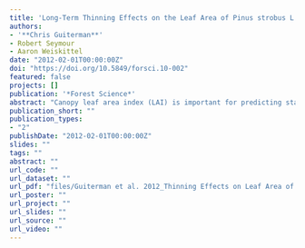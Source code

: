 ```yaml
---
title: 'Long-Term Thinning Effects on the Leaf Area of Pinus strobus L. as Estimated from Litterfall and Individual-Tree Allometric Models'
authors: 
- '**Chris Guiterman**'
- Robert Seymour
- Aaron Weiskittel
date: "2012-02-01T00:00:00Z"
doi: "https://doi.org/10.5849/forsci.10-002"
featured: false
projects: []
publication: '*Forest Science*'
abstract: "Canopy leaf area index (LAI) is important for predicting stand growth response to silviculture, but it is difficult to quantify because of high variability, time constraints, and limitations of nondestructive techniques. We used an uninterrupted 17-year record of litterfall in a 60-year-old Pinus strobus L. plantation in central Maine to quantify LAI in response to both B-line and low-density thinning and to evaluate individual-tree allometric leaf area prediction models fitted to data from 51 destructively sampled trees. Allometric model performance was inconsistent between the tree and stand levels; the most robust model at both scales predicted leaf area from sapwood basal area and crown length. The LAI of the control treatment declined gradually from 4.5 to 4, with interannual variability associated with disturbances to the canopy. Thinning reduced LAIs but not in proportion to the number of trees removed by thinning because LAIs were similar between the B-line and low-density treatments. At the tree level, differences between the treatments were substantial, with low-density tree leaf area increasing nearly fivefold over the study period, twice the response of comparable B-line trees. These results demonstrate the dynamic nature of leaf area, the difficulty in predicting it accurately, and the influence of silvicultural activities."
publication_short: ""
publication_types:
- "2"
publishDate: "2012-02-01T00:00:00Z"
slides: ""
tags: ""
abstract: ""
url_code: ""
url_dataset: ""
url_pdf: "files/Guiterman et al. 2012_Thinning Effects on Leaf Area of Pinus Strobus - LA & LAI.pdf"
url_poster: ""
url_project: ""
url_slides: ""
url_source: ""
url_video: ""
---
```




